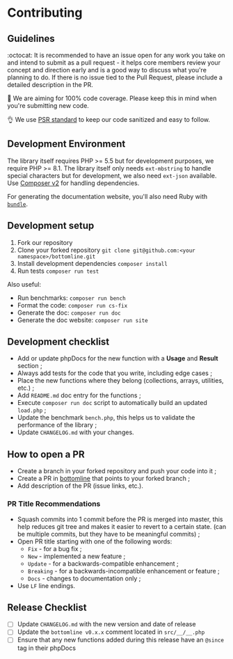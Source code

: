 # Contributing

## Guidelines

:octocat: It is recommended to have an issue open for any work you take on and intend to submit as a pull request - it helps core members review your concept and direction early and is a good way to discuss what you're planning to do. If there is no issue tied to the Pull Request, please include a detailed description in the PR.

:100: We are aiming for 100% code coverage. Please keep this in mind when you're submitting new code.

:ok_hand: We use [PSR standard](http://www.php-fig.org/psr/) to keep our code sanitized and easy to follow.

## Development Environment

The library itself requires PHP >= 5.5 but for development purposes, we require PHP >= 8.1. The library itself only needs `ext-mbstring` to handle special characters but for development, we also need `ext-json` available. Use [Composer v2](https://getcomposer.org/download/) for handling dependencies.

For generating the documentation website, you'll also need Ruby with [`bundle`](https://bundler.io/).

## Development setup

1. Fork our repository
2. Clone your forked repository `git clone git@github.com:<your namespace>/bottomline.git`
3. Install development dependencies `composer install`
4. Run tests `composer run test`

Also useful:

* Run benchmarks: `composer run bench`
* Format the code: `composer run cs-fix`
* Generate the doc: `composer run doc`
* Generate the doc website: `composer run site`

## Development checklist

- Add or update phpDocs for the new function with a **Usage** and **Result** section ;
- Always add tests for the code that you write, including edge cases ;
- Place the new functions where they belong (collections, arrays, utilities, etc.) ;
- Add `README.md` doc entry for the functions ;
- Execute `composer run doc` script to automatically build an updated `load.php` ;
- Update the benchmark `bench.php`, this helps us to validate the performance of the library ;
- Update `CHANGELOG.md` with your changes.

## How to open a PR

- Create a branch in your forked repository and push your code into it ;
- Create a PR in [bottomline](https://github.com/maciejczyzewski/bottomline) that points to your forked branch ;
- Add description of the PR (issue links, etc.).

### PR Title Recommendations

- Squash commits into 1 commit before the PR is merged into master, this help reduces git tree and makes it easier to revert to a certain state. (can be multiple commits, but they have to be meaningful commits) ;
- Open PR title starting with one of the following words:
    + `Fix` - for a bug fix ;
    + `New` - implemented a new feature ;
    + `Update` - for a backwards-compatible enhancement ;
    + `Breaking` - for a backwards-incompatible enhancement or feature ;
    + `Docs` - changes to documentation only ;
- Use `LF` line endings.

## Release Checklist

- [ ] Update `CHANGELOG.md` with the new version and date of release
- [ ] Update the `bottomline v0.x.x` comment located in `src/__/__.php`
- [ ] Ensure that any new functions added during this release have an `@since` tag in their phpDocs
